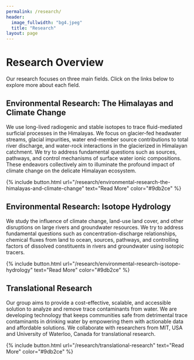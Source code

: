 ```yaml
---
permalink: /research/
header:
  image_fullwidth: "bg4.jpeg"
  title: "Research"
layout: page
---
```

# Research Overview

Our research focuses on three main fields. Click on the links below to explore more about each field.

## Environmental Research: The Himalayas and Climate Change

We use long-lived radiogenic and stable isotopes to trace fluid-mediated surficial processes in the Himalayas. We focus on glacier-fed headwater streams, glacial impurities, water end-member source contributions to total river discharge, and water-rock interactions in the glacierized in Himalayan catchment. We try to address fundamental questions such as sources, pathways, and control mechanisms of surface water ionic compositions. These endeavors collectively aim to illuminate the profound impact of climate change on the delicate Himalayan ecosystem.

{% include button.html url="/research/environmental-research-the-himalayas-and-climate-change" text="Read More" color="#9db2ce" %}

## Environmental Research: Isotope Hydrology

We study the influence of climate change, land-use land cover, and other disruptions on large rivers and groundwater resources. We try to address fundamental questions such as concentration-discharge relationships, chemical fluxes from land to ocean, sources, pathways, and controlling factors of dissolved constituents in rivers and groundwater using isotopic tracers.

{% include button.html url="/research/environmental-research-isotope-hydrology" text="Read More" color="#9db2ce" %}

## Translational Research

Our group aims to provide a cost-effective, scalable, and accessible solution to analyze and remove trace contaminants from water. We are developing technology that keeps communities safe from detrimental trace contaminants in drinking water by empowering them with actionable data and affordable solutions. We collaborate with researchers from MIT, USA and University of Waterloo, Canada for translational research.

{% include button.html url="/research/translational-research" text="Read More" color="#9db2ce" %}